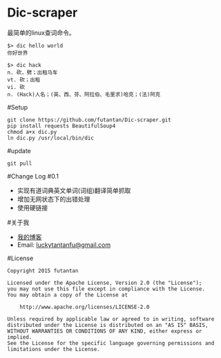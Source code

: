 # Dic-scraper

最简单的linux查词命令。

```
$> dic hello world
你好世界
```

```
$> dic hack
n. 砍，劈；出租马车
vt. 砍；出租
vi. 砍
n. (Hack)人名；(英、西、芬、阿拉伯、毛里求)哈克；(法)阿克
```

#Setup
```
git clone https://github.com/futantan/Dic-scraper.git
pip install requests BeautifulSoup4
chmod a+x dic.py
ln dic.py /usr/local/bin/dic
```

#update
```
git pull
```

#Change Log
#0.1
- 实现有道词典英文单词(词组)翻译简单抓取
- 增加无网状态下的出错处理
- 使用硬链接


#关于我
- [我的博客](http://www.futantan.com)
- Email: [luckytantanfu@gmail.com](luckytantanfu@gmail.com)

#License
```
Copyright 2015 futantan

Licensed under the Apache License, Version 2.0 (the "License");
you may not use this file except in compliance with the License.
You may obtain a copy of the License at

    http://www.apache.org/licenses/LICENSE-2.0

Unless required by applicable law or agreed to in writing, software
distributed under the License is distributed on an "AS IS" BASIS,
WITHOUT WARRANTIES OR CONDITIONS OF ANY KIND, either express or implied.
See the License for the specific language governing permissions and
limitations under the License.
```